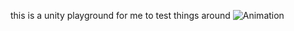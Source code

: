 this is a unity playground for me to test things around
![Animation](https://github.com/ZiDiZhu/speculative-2/assets/40129612/9db76c7a-7125-4a6f-aa4e-e4d62301f534)
